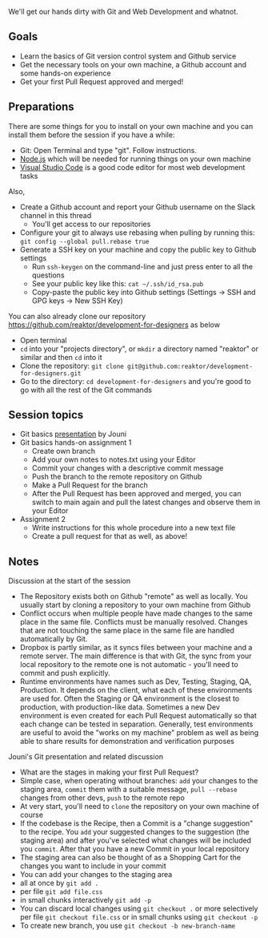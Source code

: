 We'll get our hands dirty with Git and Web Development and whatnot.

## Goals

- Learn the basics of Git version control system and Github service
- Get the necessary tools on your own machine, a Github account and some hands-on experience
- Get your first Pull Request approved and merged!

## Preparations

There are some things for you to install on your own machine and you can install them before the session if you have a while:

- Git: Open Terminal and type "git". Follow instructions.
- [Node.js](https://nodejs.org/en/download/) which will be needed for running things on your own machine
- [Visual Studio Code](https://code.visualstudio.com/download) is a good code editor for most web development tasks

Also,

- Create a Github account and report your Github username on the Slack channel in this thread
  - You'll get access to our repositories
- Configure your git to always use rebasing when pulling by running this: `git config --global pull.rebase true`
- Generate a SSH key on your machine and copy the public key to Github settings
  - Run `ssh-keygen` on the command-line and just press enter to all the questions
  - See your public key like this: `cat ~/.ssh/id_rsa.pub`
  - Copy-paste the public key into Github settings (Settings -> SSH and GPG keys -> New SSH Key)

You can also already clone our repository https://github.com/reaktor/development-for-designers as below

- Open terminal
- `cd` into your "projects directory", or `mkdir` a directory named "reaktor" or similar and then `cd` into it
- Clone the repository: `git clone git@github.com:reaktor/development-for-designers.git`
- Go to the directory: `cd development-for-designers` and you're good to go with all the rest of the Git commands

## Session topics

- Git basics [presentation](https://docs.google.com/presentation/d/1BfH2LTw_zXiVboBZ-E-jcVeo-_pHLi_7IRveWSmoKaw/edit) by Jouni
- Git basics hands-on assignment 1
  - Create own branch
  - Add your own notes to notes.txt using your Editor
  - Commit your changes with a descriptive commit message
  - Push the branch to the remote repository on Github
  - Make a Pull Request for the branch
  - After the Pull Request has been approved and merged, you can switch to main again and pull the latest changes and observe them in your Editor
- Assignment 2
  - Write instructions for this whole procedure into a new text file
  - Create a pull request for that as well, as above!

## Notes

Discussion at the start of the session

- The Repository exists both on Github "remote" as well as locally. You usually start by cloning a repository to your own machine from Github
- Conflict occurs when multiple people have made changes to the same place in the same file. Conflicts must be manually resolved. Changes that are not touching the same place in the same file are handled automatically by Git.
- Dropbox is partly similar, as it syncs files between your machine and a remote server. The main difference is that with Git, the sync from your local repository to the remote one is not automatic - you'll need to commit and push explicitly.
- Runtime environments have names such as Dev, Testing, Staging, QA, Production. It depends on the client, what each of these environments are used for. Often the Staging or QA environment is the closest to production, with production-like data. Sometimes a new Dev environment is even created for each Pull Request automatically so that each change can be tested in separation. Generally, test environments are useful to avoid the "works on my machine" problem as well as being able to share results for demonstration and verification purposes

Jouni's Git presentation and related discussion

- What are the stages in making your first Pull Request?
 - Simple case, when operating without branches: `add` your changes to the staging area, `commit` them with a suitable message, `pull --rebase` changes from other devs, `push` to the remote repo
 - At very start, you'll need to `clone` the repository on your own machine of course
 - If the codebase is the Recipe, then a Commit is a "change suggestion" to the recipe. You `add` your suggested changes to the suggestion (the staging area) and after you've selected what changes will be included you `commit`. After that you have a new Commit in your local repository
 - The staging area can also be thought of as a Shopping Cart for the changes you want to include in your commit
 - You can add your changes to the staging area 
  - all at once by `git add .`
  - per file `git add file.css`
  - in small chunks interactively `git add -p`
 - You can discard local changes using `git checkout .` or more selectively per file `git checkout file.css` or in small chunks using `git checkout -p`
- To create new branch, you use `git checkout -b new-branch-name`


